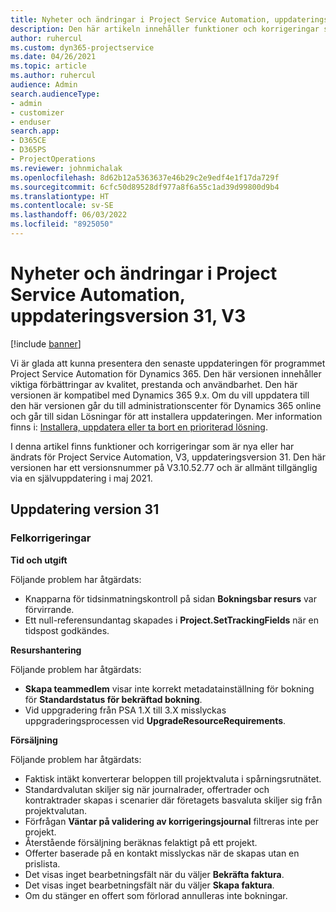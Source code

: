 ```yaml
---
title: Nyheter och ändringar i Project Service Automation, uppdateringsversion 31, V3
description: Den här artikeln innehåller funktioner och korrigeringar som är tillgängliga i Project Service Automation uppdateringsutgåva 31, V3.
author: ruhercul
ms.custom: dyn365-projectservice
ms.date: 04/26/2021
ms.topic: article
ms.author: ruhercul
audience: Admin
search.audienceType:
- admin
- customizer
- enduser
search.app:
- D365CE
- D365PS
- ProjectOperations
ms.reviewer: johnmichalak
ms.openlocfilehash: 8d62b12a5363637e46b29c2e9edf4e1f17da729f
ms.sourcegitcommit: 6cfc50d89528df977a8f6a55c1ad39d99800d9b4
ms.translationtype: HT
ms.contentlocale: sv-SE
ms.lasthandoff: 06/03/2022
ms.locfileid: "8925050"
---
```

# <a name="whats-new-or-changed-in-project-service-automation-update-release-31-v3"></a>Nyheter och ändringar i Project Service Automation, uppdateringsversion 31, V3

[!include [banner](../includes/psa-now-project-operations.md)]

Vi är glada att kunna presentera den senaste uppdateringen för programmet Project Service Automation för Dynamics 365. Den här versionen innehåller viktiga förbättringar av kvalitet, prestanda och användbarhet. Den här versionen är kompatibel med Dynamics 365 9.x. Om du vill uppdatera till den här versionen går du till administrationscenter för Dynamics 365 online och går till sidan Lösningar för att installera uppdateringen. Mer information finns i: [Installera, uppdatera eller ta bort en prioriterad lösning](/power-platform/admin/install-remove-preferred-solution).

I denna artikel finns funktioner och korrigeringar som är nya eller har ändrats för Project Service Automation, V3, uppdateringsversion 31. Den här versionen har ett versionsnummer på V3.10.52.77 och är allmänt tillgänglig via en självuppdatering i maj 2021.

## <a name="update-release-31"></a>Uppdatering version 31

### <a name="bug-fixes"></a>Felkorrigeringar

**Tid och utgift**

Följande problem har åtgärdats:

- Knapparna för tidsinmatningskontroll på sidan **Bokningsbar resurs** var förvirrande.
- Ett null-referensundantag skapades i **Project.SetTrackingFields** när en tidspost godkändes.

**Resurshantering**

Följande problem har åtgärdats:

- **Skapa teammedlem** visar inte korrekt metadatainställning för bokning för **Standardstatus för bekräftad bokning**.
- Vid uppgradering från PSA 1.X till 3.X misslyckas uppgraderingsprocessen vid **UpgradeResourceRequirements**.


**Försäljning**

Följande problem har åtgärdats:

- Faktisk intäkt konverterar beloppen till projektvaluta i spårningsrutnätet.
- Standardvalutan skiljer sig när journalrader, offertrader och kontraktrader skapas i scenarier där företagets basvaluta skiljer sig från projektvalutan.
- Förfrågan **Väntar på validering av korrigeringsjournal** filtreras inte per projekt.
- Återstående försäljning beräknas felaktigt på ett projekt.
- Offerter baserade på en kontakt misslyckas när de skapas utan en prislista.
- Det visas inget bearbetningsfält när du väljer **Bekräfta faktura**.
- Det visas inget bearbetningsfält när du väljer **Skapa faktura**.
- Om du stänger en offert som förlorad annulleras inte bokningar.







